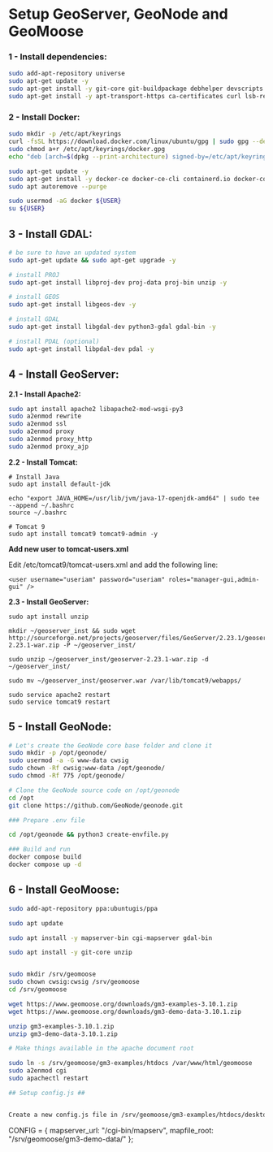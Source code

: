 Setup GeoServer, GeoNode and GeoMoose
================


### 1 - Install dependencies: ###


```Bash
sudo add-apt-repository universe
sudo apt-get update -y
sudo apt-get install -y git-core git-buildpackage debhelper devscripts python3.10-dev python3.10-venv virtualenvwrapper
sudo apt-get install -y apt-transport-https ca-certificates curl lsb-release gnupg gnupg-agent software-properties-common vim
```


### 2 - Install Docker: ###

```Bash
sudo mkdir -p /etc/apt/keyrings
curl -fsSL https://download.docker.com/linux/ubuntu/gpg | sudo gpg --dearmor -o /etc/apt/keyrings/docker.gpg
sudo chmod a+r /etc/apt/keyrings/docker.gpg
echo "deb [arch=$(dpkg --print-architecture) signed-by=/etc/apt/keyrings/docker.gpg] https://download.docker.com/linux/ubuntu $(lsb_release -cs) stable" | sudo tee /etc/apt/sources.list.d/docker.list > /dev/null

sudo apt-get update -y
sudo apt-get install -y docker-ce docker-ce-cli containerd.io docker-compose
sudo apt autoremove --purge

sudo usermod -aG docker ${USER}
su ${USER}
```

## 3 - Install GDAL: ##

```Bash
# be sure to have an updated system
sudo apt-get update && sudo apt-get upgrade -y

# install PROJ
sudo apt-get install libproj-dev proj-data proj-bin unzip -y

# install GEOS
sudo apt-get install libgeos-dev -y

# install GDAL
sudo apt-get install libgdal-dev python3-gdal gdal-bin -y

# install PDAL (optional)
sudo apt-get install libpdal-dev pdal -y
```

## 4 - Install GeoServer: ##

**2.1 - Install Apache2:**

```Bash
sudo apt install apache2 libapache2-mod-wsgi-py3
sudo a2enmod rewrite
sudo a2enmod ssl
sudo a2enmod proxy
sudo a2enmod proxy_http
sudo a2enmod proxy_ajp
```

**2.2 - Install Tomcat:**

```
# Install Java
sudo apt install default-jdk

echo "export JAVA_HOME=/usr/lib/jvm/java-17-openjdk-amd64" | sudo tee --append ~/.bashrc
source ~/.bashrc

# Tomcat 9
sudo apt install tomcat9 tomcat9-admin -y
```

**Add new user to tomcat-users.xml**

Edit /etc/tomcat9/tomcat-users.xml and add the following line:

```
<user username="useriam" password="useriam" roles="manager-gui,admin-gui" />
```


**2.3 - Install GeoServer:**

```
sudo apt install unzip

mkdir ~/geoserver_inst && sudo wget http://sourceforge.net/projects/geoserver/files/GeoServer/2.23.1/geoserver-2.23.1-war.zip -P ~/geoserver_inst/

sudo unzip ~/geoserver_inst/geoserver-2.23.1-war.zip -d ~/geoserver_inst/

sudo mv ~/geoserver_inst/geoserver.war /var/lib/tomcat9/webapps/

sudo service apache2 restart
sudo service tomcat9 restart
```

## 5 - Install GeoNode: ##


```Bash
# Let's create the GeoNode core base folder and clone it
sudo mkdir -p /opt/geonode/
sudo usermod -a -G www-data cwsig
sudo chown -Rf cwsig:www-data /opt/geonode/
sudo chmod -Rf 775 /opt/geonode/

# Clone the GeoNode source code on /opt/geonode
cd /opt
git clone https://github.com/GeoNode/geonode.git

### Prepare .env file

cd /opt/geonode && python3 create-envfile.py

### Build and run
docker compose build
docker compose up -d
```


## 6 - Install GeoMoose: ##

```Bash
sudo add-apt-repository ppa:ubuntugis/ppa

sudo apt update

sudo apt install -y mapserver-bin cgi-mapserver gdal-bin

sudo apt install -y git-core unzip


sudo mkdir /srv/geomoose
sudo chown cwsig:cwsig /srv/geomoose
cd /srv/geomoose

wget https://www.geomoose.org/downloads/gm3-examples-3.10.1.zip
wget https://www.geomoose.org/downloads/gm3-demo-data-3.10.1.zip

unzip gm3-examples-3.10.1.zip
unzip gm3-demo-data-3.10.1.zip

# Make things available in the apache document root

sudo ln -s /srv/geomoose/gm3-examples/htdocs /var/www/html/geomoose
sudo a2enmod cgi
sudo apachectl restart

## Setup config.js ##


Create a new config.js file in /srv/geomoose/gm3-examples/htdocs/desktop. Put the followings into config.js:

```
CONFIG = {
    mapserver_url: "/cgi-bin/mapserv",
    mapfile_root: "/srv/geomoose/gm3-demo-data/"
};
```